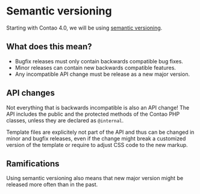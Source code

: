 Semantic versioning
===================

Starting with Contao 4.0, we will be using [semantic versioning][1].


What does this mean?
--------------------

 - Bugfix releases must only contain backwards compatible bug fixes.
 - Minor releases can contain new backwards compatible features.
 - Any incompatible API change must be release as a new major version.


API changes
-----------

Not everything that is backwards incompatible is also an API change! The API
includes the public and the protected methods of the Contao PHP classes, unless
they are declared as `@internal`.

Template files are explicitely not part of the API and thus can be changed in
minor and bugfix releases, even if the change might break a customized version
of the template or require to adjust CSS code to the new markup.


Ramifications
-------------

Using semantic versioning also means that new major version might be released
more often than in the past. 


[1]: http://semver.org/

